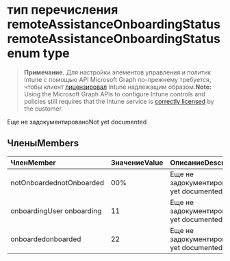 # <a name="remoteassistanceonboardingstatus-enum-type"></a><span data-ttu-id="3fa7c-101">тип перечисления remoteAssistanceOnboardingStatus</span><span class="sxs-lookup"><span data-stu-id="3fa7c-101">remoteAssistanceOnboardingStatus enum type</span></span>

> <span data-ttu-id="3fa7c-102">**Примечание.** Для настройки элементов управления и политик Intune с помощью API Microsoft Graph по-прежнему требуется, чтобы клиент [лицензировал](https://go.microsoft.com/fwlink/?linkid=839381) Intune надлежащим образом.</span><span class="sxs-lookup"><span data-stu-id="3fa7c-102">**Note:** Using the Microsoft Graph APIs to configure Intune controls and policies still requires that the Intune service is [correctly licensed](https://go.microsoft.com/fwlink/?linkid=839381) by the customer.</span></span>

<span data-ttu-id="3fa7c-103">Еще не задокументировано</span><span class="sxs-lookup"><span data-stu-id="3fa7c-103">Not yet documented</span></span>
## <a name="members"></a><span data-ttu-id="3fa7c-104">Члены</span><span class="sxs-lookup"><span data-stu-id="3fa7c-104">Members</span></span>
|<span data-ttu-id="3fa7c-105">Член</span><span class="sxs-lookup"><span data-stu-id="3fa7c-105">Member</span></span>|<span data-ttu-id="3fa7c-106">Значение</span><span class="sxs-lookup"><span data-stu-id="3fa7c-106">Value</span></span>|<span data-ttu-id="3fa7c-107">Описание</span><span class="sxs-lookup"><span data-stu-id="3fa7c-107">Description</span></span>|
|:---|:---|:---|
|<span data-ttu-id="3fa7c-108">notOnboarded</span><span class="sxs-lookup"><span data-stu-id="3fa7c-108">notOnboarded</span></span>|<span data-ttu-id="3fa7c-109">0</span><span class="sxs-lookup"><span data-stu-id="3fa7c-109">0%</span></span>|<span data-ttu-id="3fa7c-110">Еще не задокументировано</span><span class="sxs-lookup"><span data-stu-id="3fa7c-110">Not yet documented</span></span>|
|<span data-ttu-id="3fa7c-111">onboarding</span><span class="sxs-lookup"><span data-stu-id="3fa7c-111">User onboarding</span></span>|<span data-ttu-id="3fa7c-112">1</span><span class="sxs-lookup"><span data-stu-id="3fa7c-112">1</span></span>|<span data-ttu-id="3fa7c-113">Еще не задокументировано</span><span class="sxs-lookup"><span data-stu-id="3fa7c-113">Not yet documented</span></span>|
|<span data-ttu-id="3fa7c-114">onboarded</span><span class="sxs-lookup"><span data-stu-id="3fa7c-114">onboarded</span></span>|<span data-ttu-id="3fa7c-115">2</span><span class="sxs-lookup"><span data-stu-id="3fa7c-115">2</span></span>|<span data-ttu-id="3fa7c-116">Еще не задокументировано</span><span class="sxs-lookup"><span data-stu-id="3fa7c-116">Not yet documented</span></span>|



